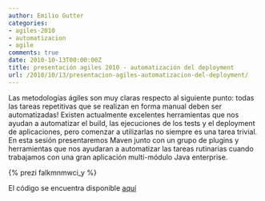 ```yaml
---
author: Emilio Gutter
categories:
- agiles-2010
- automatizacion
- agile
comments: true
date: 2010-10-13T00:00:00Z
title: presentación agiles 2010 - automatización del deployment
url: /2010/10/13/presentacion-agiles-automatizacion-del-deployment/
---
```


Las metodologías ágiles son muy claras respecto al siguiente punto: todas las tareas repetitivas que se realizan en forma manual deben ser automatizadas!
Existen actualmente excelentes herramientas que nos ayudan a automatizar el build, las ejecuciones de los tests y el deployment de aplicaciones, pero comenzar a utilizarlas no siempre es una tarea trivial. En esta sesión presentaremos Maven junto con un grupo de plugins y herramientas que nos ayudaran a automatizar las tareas rutinarias cuando trabajamos con una gran aplicación multi-módulo Java enterprise.

<!--more-->

{% prezi falkmnmwci_y %}

El código se encuentra disponible [aquí](http://code.google.com/p/biblioteca-10pines/)